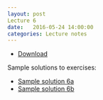 ```yaml
---
layout: post
Lecture 6
date:   2016-05-24 14:00:00
categories: Lecture notes
---
```


* [Download](http://ggorman.github.io/Introduction-to-stats-for-geoscientists//notebooks/Lecture-6.ipynb)

Sample solutions to exercises:

* [Sample solution 6a](https://github.com/ggorman/Introduction-to-stats-for-geoscientists/blob/gh-pages/notebooks/Solution-6a.ipynb)
* [Sample solution 6b](https://github.com/ggorman/Introduction-to-stats-for-geoscientists/blob/gh-pages/notebooks/Solution-6b.ipynb)

